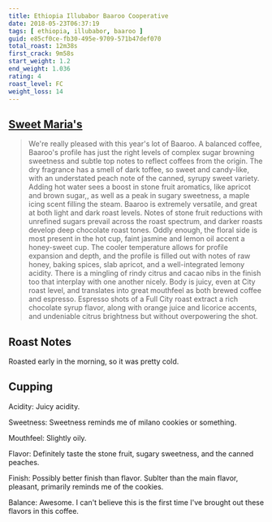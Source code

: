 ```yaml
---
title: Ethiopia Illubabor Baaroo Cooperative
date: 2018-05-23T06:37:19
tags: [ ethiopia, illubabor, baaroo ]
guid: e85cf0ce-fb30-495e-9709-571b47def070
total_roast: 12m38s
first_crack: 9m58s
start_weight: 1.2
end_weight: 1.036
rating: 4
roast_level: FC
weight_loss: 14
---
```


## [Sweet Maria's][sm]

[sm]: https://web.archive.org/web/20180304214329/https://www.sweetmarias.com/product/ethiopia-illubabor-baaroo-cooperative-5572

> We're really pleased with this year's lot of Baaroo. A balanced coffee,
> Baaroo's profile has just the right levels of complex sugar browning sweetness
> and subtle top notes to reflect coffees from the origin. The dry fragrance has
> a smell of dark toffee, so sweet and candy-like, with an understated peach
> note of the canned, syrupy sweet variety. Adding hot water sees a boost in
> stone fruit aromatics, like apricot and brown sugar,, as well as a peak in
> sugary sweetness, a maple icing scent filling the steam. Baaroo is extremely
> versatile, and great at both light and dark roast levels. Notes of stone fruit
> reductions with unrefined sugars prevail across the roast spectrum, and darker
> roasts develop deep chocolate roast tones. Oddly enough, the floral side is
> most present in the hot cup, faint jasmine and lemon oil accent a honey-sweet
> cup. The cooler temperature allows for profile expansion and depth, and the
> profile is filled out with notes of raw honey, baking spices, slab apricot,
> and a well-integrated lemony acidity. There is a mingling of rindy citrus and
> cacao nibs in the finish too that interplay with one another nicely. Body is
> juicy, even at City roast level, and translates into great mouthfeel as both
> brewed coffee and espresso. Espresso shots of a Full City roast extract a rich
> chocolate syrup flavor, along with orange juice and licorice accents, and
> undeniable citrus brightness but without overpowering the shot. 

## Roast Notes

Roasted early in the morning, so it was pretty cold.

## Cupping

Acidity: Juicy acidity.

Sweetness: Sweetness reminds me of milano cookies or something. 

Mouthfeel: Slightly oily.

Flavor: Definitely taste the stone fruit, sugary sweetness, and the canned
peaches.

Finish: Possibly better finish than flavor.  Sublter than the main flavor,
pleasant, primarily reminds me of the cookies.

Balance: Awesome.  I can't believe this is the first time I've brought out these
flavors in this coffee.

